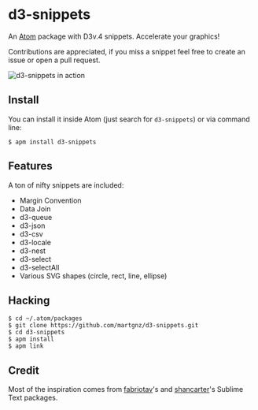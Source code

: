 # d3-snippets
An [Atom](https://atom.io) package with D3v.4 snippets. Accelerate your graphics!

Contributions are appreciated, if you miss a snippet feel free to create an issue or open a pull request.

![d3-snippets in action](https://cloud.githubusercontent.com/assets/1236790/13730058/c2121150-e944-11e5-85fb-2158f62e082d.gif)

## Install
You can install it inside Atom (just search for `d3-snippets`) or via command line:
```
$ apm install d3-snippets
```

## Features
A ton of nifty snippets are included:
- Margin Convention
- Data Join
- d3-queue
- d3-json
- d3-csv
- d3-locale
- d3-nest
- d3-select
- d3-selectAll
- Various SVG shapes (circle, rect, line, ellipse)

## Hacking
```
$ cd ~/.atom/packages
$ git clone https://github.com/martgnz/d3-snippets.git
$ cd d3-snippets
$ apm install
$ apm link
```

## Credit
Most of the inspiration comes from [fabriotav](https://github.com/fabriciotav/d3-snippets-for-sublime-text-2)'s  and [shancarter](https://github.com/shancarter/sublime-text-d3/)'s Sublime Text packages.
